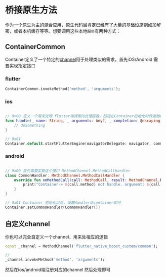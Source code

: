 # 桥接原生方法

作为一个原生为主的混合应用，原生代码层肯定已经有了大量的基础设施例如加解密，或者本机缓存等等。想要调用这些本地`服务`有两种方式：

## ContainerCommon

Container定义了一个特定的[channel](https://flutter.dev/docs/development/platform-integration/platform-channels)用于处理类似的需求。首先iOS/Android 需要实现指定接口


### flutter

``` dart
ContainerCommon.invokeMethod('method', 'arguments');
```

### ios

``` swift

// 0x00 定义一个用来处理 flutter端调用的处理函数，然后在Container初始化时传递给engine
func handle(_ name: String, _ arguments: Any?, _ completion: @escaping (_ result: Any?) -> Void) -> Void {
    // doSomething
}

// 0x01
Container.default.startFlutterEngine(navigatorDelegate: navigator, commonHandler: handle(_:_:_:))

```

### android

``` kotlin

// 0x00 首先需要实现这个接口 MethodChannel.MethodCallHandler
class CommonHandler: MethodChannel.MethodCallHandler {
    override fun onMethodCall(call: MethodCall, result: MethodChannel.Result) {
        print("Container-> ${call.method} not handle. argument: ${call.arguments}")
    }
}

// 0x01 Container 初始化以后，设置Handler给container即可
Container.setCommonHandler(CommonHandler())

```

## 自定义channel

你也可以完全自定义一个channel，用来处相应的逻辑

``` dart
const _channel = MethodChannel('flutter_native_boost_custom/common');

//
_channel.invokeMethod('method', 'arguments');
```

然后在ios/android端注册对应的channel 然后处理即可
